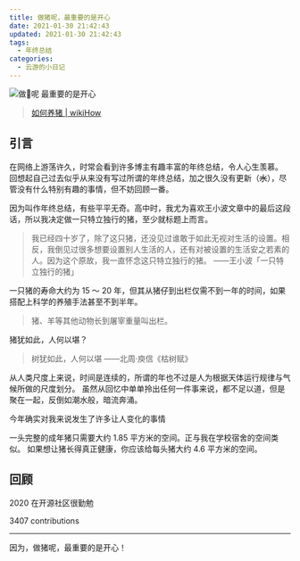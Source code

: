 ```yaml
---
title: 做猪呢，最重要的是开心
date: 2021-01-30 21:42:43
updated: 2021-01-30 21:42:43
tags:
  - 年终总结
categories:
  - 云游的小日记
---
```


![做🐷呢 最重要的是开心](https://cdn.jsdelivr.net/gh/YunLeFun/assets//images/happy-is-important-for-a-pig.jpg)

<!-- more -->

> [如何养猪 | wikiHow](https://zh.wikihow.com/%E5%85%BB%E7%8C%AA)

## 引言

在网络上游荡许久，时常会看到许多博主有趣丰富的年终总结，令人心生羡慕。
回想起自己过去似乎从来没有写过所谓的年终总结，加之很久没有更新（~~水~~），尽管没有什么特别有趣的事情，但不妨回顾一番。

因为叫作年终总结，有些平平无奇。高中时，我尤为喜欢王小波文章中的最后这段话，所以我决定做一只特立独行的猪，至少就标题上而言。

> 我已经四十岁了，除了这只猪，还没见过谁敢于如此无视对生活的设置。相反，我倒见过很多想要设置别人生活的人，还有对被设置的生活安之若素的人。因为这个原故，我一直怀念这只特立独行的猪。
> ——王小波「一只特立独行的猪」

一只猪的寿命大约为 15 ～ 20 年，但其从猪仔到出栏仅需不到一年的时间，如果搭配上科学的养殖手法甚至不到半年。

> 猪、羊等其他动物长到屠宰重量叫出栏。

猪犹如此，人何以堪？

> 树犹如此，人何以堪
> ——北周·庾信《枯树赋》

从人类尺度上来说，时间是连续的，所谓的年也不过是人为根据天体运行规律与气候所做的尺度划分。
虽然从回忆中单单拎出任何一件事来说，都不足以道，但是聚在一起，反倒如潮水般，暗流奔涌。

今年确实对我来说发生了许多让人变化的事情

一头完整的成年猪只需要大约 1.85 平方米的空间。正与我在学校宿舍的空间类似。
如果想让猪长得真正健康，你应该给每头猪大约 4.6 平方米的空间。

## 回顾

2020 在开源社区很勤勉

3407 contributions

---

因为，做猪呢，最重要的是开心！

<!-- Q.E.D. -->
